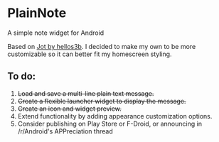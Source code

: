 # PlainNote
A simple note widget for Android

Based on [Jot by hellos3b](https://play.google.com/store/apps/details?id=com.simplidget.jot). I decided to make my own to be more customizable so it can better fit my homescreen styling.

## To do:
1. ~~Load and save a multi-line plain text message.~~
2. ~~Create a flexible launcher widget to display the message.~~
3. ~~Create an icon and widget preview.~~
4. Extend functionality by adding appearance customization options.
5. Consider publishing on Play Store or F-Droid, or announcing in /r/Android's APPreciation thread
